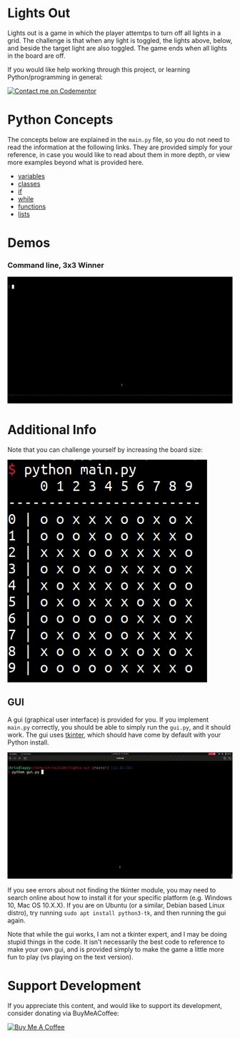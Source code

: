 # Lights Out

Lights out is a game in which the player attemtps to turn off all lights in a grid. The challenge is
that when any light is toggled, the lights above, below, and beside the target light are also toggled.
The game ends when all lights in the board are off.

If you would like help working through this project, or learning Python/programming in general:

[![Contact me on Codementor](https://www.codementor.io/m-badges/crogers/find-me-on-cm-b.svg)](https://www.codementor.io/@crogers?refer=badge)

# Python Concepts

The concepts below are explained in the `main.py` file, so you do not need to
read the information at the following links. They are provided simply for your
reference, in case you would like to read about them in more depth, or view
more examples beyond what is provided here.

* [variables](https://docs.python.org/3/tutorial/introduction.html)
* [classes](https://docs.python.org/3/tutorial/classes.html)
* [if](https://docs.python.org/3/tutorial/controlflow.html#if-statements)
* [while](https://docs.python.org/3/reference/compound_stmts.html#while)
* [functions](https://docs.python.org/3/tutorial/controlflow.html#defining-functions)
* [lists](https://docs.python.org/3/tutorial/introduction.html#lists)

# Demos

### Command line, 3x3 Winner

![](demos/winner-3x3.gif)

# Additional Info

Note that you can challenge yourself by increasing the board size:

![](demos/large-board.png)

## GUI

A gui (graphical user interface) is provided for you. If you implement `main.py` correctly, you
should be able to simply run the `gui.py`, and it should work. The gui uses [tkinter](https://docs.python.org/3/library/tk.html),
which should have come by default with your Python install.

![](demos/gui.gif)

If you see errors about not finding the tkinter module,
you may need to search online about how to install it for your specific platform (e.g. Windows 10, Mac OS 10.X.X). If you are
on Ubuntu (or a similar, Debian based Linux distro), try running `sudo apt install python3-tk`, and then running the gui again.

Note that while the gui works, I am not a tkinter expert, and I may be doing stupid things in the code. It isn't
necessarily the best code to reference to make your own gui, and is provided simply to make the game a little more
fun to play (vs playing on the text version).

# Support Development

If you appreciate this content, and would like to support its development, consider
donating via BuyMeACoffee:

<a href="https://www.buymeacoffee.com/crogers" target="_blank"><img src="https://cdn.buymeacoffee.com/buttons/v2/default-yellow.png" alt="Buy Me A Coffee" style="height: 60px !important;width: 217px !important;" ></a>
